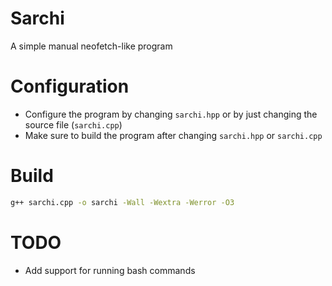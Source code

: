 # Sarchi
A simple manual neofetch-like program

# Configuration
- Configure the program by changing `sarchi.hpp` or by just changing the source file (`sarchi.cpp`)
- Make sure to build the program after changing `sarchi.hpp` or `sarchi.cpp`

# Build
```bash
g++ sarchi.cpp -o sarchi -Wall -Wextra -Werror -O3

```

# TODO 

- Add support for running bash commands
